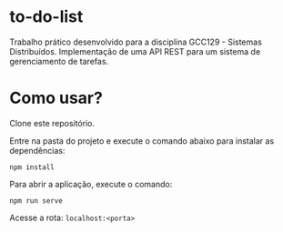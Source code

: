 # to-do-list
Trabalho prático desenvolvido para a disciplina GCC129 - Sistemas Distribuídos.
Implementação de uma API REST para um sistema de gerenciamento de tarefas.

# Como usar?

Clone este repositório.

Entre na pasta do projeto e execute o comando abaixo para instalar as dependências:

`npm install`

Para abrir a aplicação, execute o comando:

`npm run serve`

Acesse a rota: `localhost:<porta>`